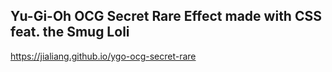 ## Yu-Gi-Oh OCG Secret Rare Effect made with CSS feat. the Smug Loli

https://jialiang.github.io/ygo-ocg-secret-rare
